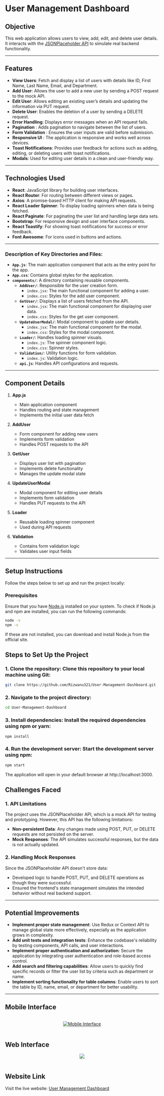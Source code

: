 # User Management Dashboard

## Objective

This web application allows users to view, add, edit, and delete user details. It interacts with the [JSONPlaceholder API](https://jsonplaceholder.typicode.com/) to simulate real backend functionality.

---

## Features

- **View Users**: Fetch and display a list of users with details like ID, First Name, Last Name, Email, and Department.
- **Add User**: Allows the user to add a new user by sending a POST request to the mock API.
- **Edit User**: Allows editing an existing user’s details and updating the information via PUT request.
- **Delete User**: Enables the deletion of a user by sending a DELETE request.
- **Error Handling**: Displays error messages when an API request fails.
- **Pagination** : Adds pagination to navigate between the list of users.
- **Form Validation** : Ensures the user inputs are valid before submission.
- **Responsive UI** : The application is responsive and works well across devices.
- **Toast Notifications**: Provides user feedback for actions such as adding, editing, or deleting users with toast notifications.
- **Modals**: Used for editing user details in a clean and user-friendly way.

---

## Technologies Used

- **React**: JavaScript library for building user interfaces.
- **React Router**: For routing between different views or pages.
- **Axios**: A promise-based HTTP client for making API requests.
- **React Loader Spinner**: To display loading spinners when data is being fetched.
- **React Paginate**: For paginating the user list and handling large data sets.
- **Bootstrap**: For responsive design and user interface components.
- **React Toastify**: For showing toast notifications for success or error feedback.
- **Font Awesome**: For icons used in buttons and actions.

---

### Description of Key Directories and Files:

- **`App.js`**: The main application component that acts as the entry point for the app.
- **`App.css`**: Contains global styles for the application.
- **`components/`**: A directory containing reusable components.
  - **`AddUser/`**: Responsible for the user creation form.
    - `index.jsx`: The main functional component for adding a user.
    - `index.css`: Styles for the add user component.
  - **`GetUser/`**: Displays a list of users fetched from the API.
    - `index.jsx`: The main functional component for displaying user data.
    - `index.css`: Styles for the get user component.
  - **`UpdateUserModal/`**: Modal component to update user details.
    - `index.jsx`: The main functional component for the modal.
    - `index.css`: Styles for the modal component.
  - **`Loader/`**: Handles loading spinner visuals.
    - `index.js`: The spinner component logic.
    - `index.css`: Spinner styles.
  - **`Validation/`**: Utility functions for form validation.
    - `index.js`: Validation logic.
  - **`api.js`**: Handles API configurations and requests.

---

## Component Details

1. **App.js**
   - Main application component
   - Handles routing and state management
   - Implements the initial user data fetch

2. **AddUser**
   - Form component for adding new users
   - Implements form validation
   - Handles POST requests to the API

3. **GetUser**
   - Displays user list with pagination
   - Implements delete functionality
   - Manages the update modal state

4. **UpdateUserModal**
   - Modal component for editing user details
   - Implements form validation
   - Handles PUT requests to the API

5. **Loader**
   - Reusable loading spinner component
   - Used during API requests

6. **Validation**
   - Contains form validation logic
   - Validates user input fields

---

## Setup Instructions

Follow the steps below to set up and run the project locally:

### Prerequisites
Ensure that you have [Node.js](https://nodejs.org/) installed on your system. To check if Node.js and npm are installed, you can run the following commands:

```bash
node -v
npm -v
```

If these are not installed, you can download and install Node.js from the official site.

## Steps to Set Up the Project

### 1. **Clone the repository:** Clone this repository to your local machine using Git:

```bash
git clone https://github.com/Rizwanu321/User-Management-Dashboard.git
```

### 2. **Navigate to the project directory:**
```bash
cd User-Management-Dashboard
```

### 3. **Install dependencies:** Install the required dependencies using npm or yarn:
```bash
npm install
```

### 4. **Run the development server:** Start the development server using npm:
```bash
npm start
```

The application will open in your default browser at http://localhost:3000.


## Challenges Faced

### 1. API Limitations
The project uses the JSONPlaceholder API, which is a mock API for testing and prototyping. However, this API has the following limitations:
- **Non-persistent Data**: Any changes made using POST, PUT, or DELETE requests are not persisted on the server.
- **Mock Responses**: The API simulates successful responses, but the data is not actually updated.

### 2. Handling Mock Responses
Since the JSONPlaceholder API doesn't store data:
- Developed logic to handle POST, PUT, and DELETE operations as though they were successful.
- Ensured the frontend's state management simulates the intended behavior without real backend support.

---

## Potential Improvements

- **Implement proper state management**: Use Redux or Context API to manage global state more effectively, especially as the application grows in complexity.
- **Add unit tests and integration tests**: Enhance the codebase's reliability by testing components, API calls, and user interactions.
- **Implement proper authentication and authorization**: Secure the application by integrating user authentication and role-based access control.
- **Add search and filtering capabilities**: Allow users to quickly find specific records or filter the user list by criteria such as department or name.
- **Implement sorting functionality for table columns**: Enable users to sort the table by ID, name, email, or department for better usability.

---

## Mobile Interface

<br/>

<a href="https://res.cloudinary.com/dngzbeidb/image/upload/v1732042566/dawxfnqfyooxxvcmyeme.jpg" target="_blank">
  <div style="text-align: center;">
    <img src="https://res.cloudinary.com/dngzbeidb/image/upload/v1732042566/dawxfnqfyooxxvcmyeme.jpg" alt="Mobile Interface" style="max-width:40%;box-shadow:0 2.8px 2.2px rgba(0, 0, 0, 0.12)">
  </div>
</a>

<br/>

## Web Interface

<a href="https://res.cloudinary.com/dngzbeidb/image/upload/v1732041216/hds3iegwjjvdcbiknaev.png" target="_blank">
  <div style="text-align: center;">
    <img src="https://res.cloudinary.com/dngzbeidb/image/upload/v1732041216/hds3iegwjjvdcbiknaev.png" style="max-width:70%;box-shadow:0 2.8px 2.2px rgba(0, 0, 0, 0.12)" />
  </div>
</a>

<br/>

## Website Link

Visit the live website: [User Management Dashboard](https://user-management-dashboard-app.netlify.app/)
